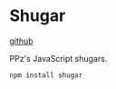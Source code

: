 # Shugar
[github](https://github.com/ppzreboot/shugar)

PPz's JavaScript shugars.

``` bash
npm install shugar
```
